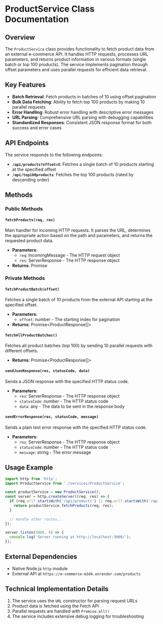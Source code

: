 # ProductService Class Documentation

## Overview

The `ProductService` class provides functionality to fetch product data from an external e-commerce API. It handles HTTP requests, processes URL parameters, and returns product information in various formats (single batch or top 100 products). The service implements pagination through offset parameters and uses parallel requests for efficient data retrieval.

## Key Features

- **Batch Retrieval**: Fetch products in batches of 10 using offset pagination
- **Bulk Data Fetching**: Ability to fetch top 100 products by making 10 parallel requests
- **Error Handling**: Robust error handling with descriptive error messages
- **URL Parsing**: Comprehensive URL parsing with debugging capabilities
- **Standardized Responses**: Consistent JSON response format for both success and error cases

## API Endpoints

The service responds to the following endpoints:

- **`/api/products?offset=X`**: Fetches a single batch of 10 products starting at the specified offset
- **`/api/top100products`**: Fetches the top 100 products (rated by descending order)

## Methods

### Public Methods

#### `fetchProducts(req, res)`

Main handler for incoming HTTP requests. It parses the URL, determines the appropriate action based on the path and parameters, and returns the requested product data.

- **Parameters**:
  - `req`: IncomingMessage - The HTTP request object
  - `res`: ServerResponse - The HTTP response object
- **Returns**: Promise<void>

### Private Methods

#### `fetchProductBatch(offset)`

Fetches a single batch of 10 products from the external API starting at the specified offset.

- **Parameters**:
  - `offset`: number - The starting index for pagination
- **Returns**: Promise<ProductResponse[]>

#### `fetchAllProductBatches()`

Fetches all product batches (top 100) by sending 10 parallel requests with different offsets.

- **Returns**: Promise<ProductResponse[]>

#### `sendJsonResponse(res, statusCode, data)`

Sends a JSON response with the specified HTTP status code.

- **Parameters**:
  - `res`: ServerResponse - The HTTP response object
  - `statusCode`: number - The HTTP status code
  - `data`: any - The data to be sent in the response body

#### `sendErrorResponse(res, statusCode, message)`

Sends a plain text error response with the specified HTTP status code.

- **Parameters**:
  - `res`: ServerResponse - The HTTP response object
  - `statusCode`: number - The HTTP status code
  - `message`: string - The error message

## Usage Example

```typescript
import http from 'http';
import ProductService from './services/ProductService';

const productService = new ProductService();
const server = http.createServer((req, res) => {
  if (req.url?.startsWith('/api/products') || req.url?.startsWith('/api/top100products')) {
    return productService.fetchProducts(req, res);
  }
  
  // Handle other routes...
});

server.listen(3000, () => {
  console.log('Server running at http://localhost:3000/');
});
```

## External Dependencies

- Native Node.js `http` module
- External API at `https://e-commerce-m3d4.onrender.com/products`

## Technical Implementation Details

1. The service uses the `URL` constructor for parsing request URLs
2. Product data is fetched using the Fetch API
3. Parallel requests are handled with `Promise.all()`
4. The service includes extensive debug logging for troubleshooting